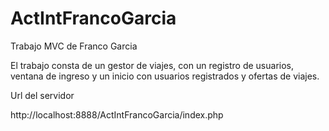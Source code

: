 # ActIntFrancoGarcia
Trabajo MVC de Franco Garcia 

El trabajo consta de un gestor de viajes, con un registro de usuarios, ventana de ingreso y un inicio con usuarios registrados y ofertas de viajes. 


Url del servidor

http://localhost:8888/ActIntFrancoGarcia/index.php

